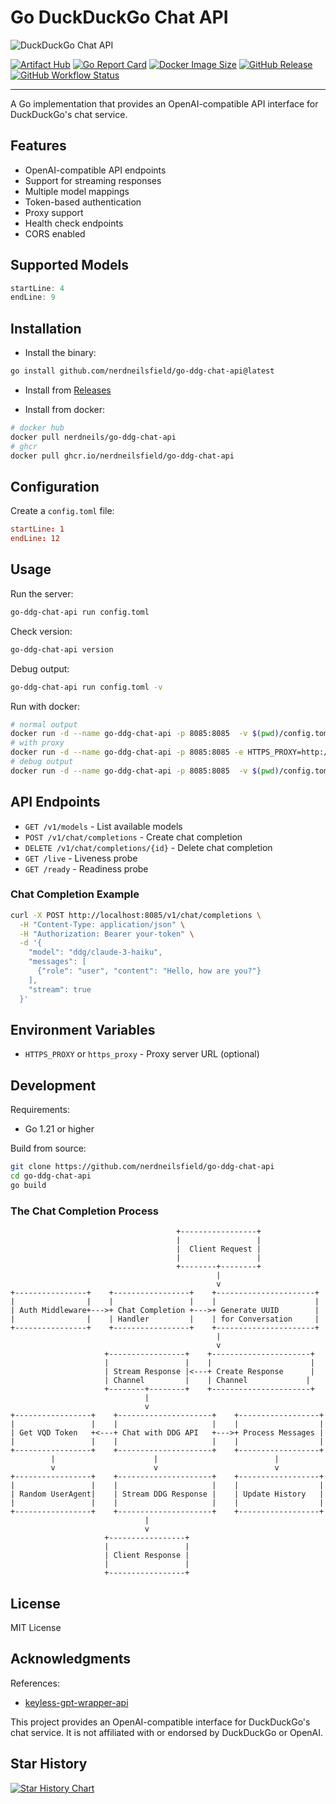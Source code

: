 # Go DuckDuckGo Chat API

![DuckDuckGo Chat API](https://duckduckgo.com/duckduckgo-help-pages/logo.v109.svg)


[![Artifact Hub](https://img.shields.io/endpoint?url=https://artifacthub.io/badge/repository/go-ddg-chat-api)](https://artifacthub.io/packages/search?repo=go-ddg-chat-api)
[![Go Report Card](https://goreportcard.com/badge/github.com/nerdneilsfield/go-ddg-chat-api)](https://goreportcard.com/report/github.com/nerdneilsfield/go-ddg-chat-api)
[![Docker Image Size](https://img.shields.io/docker/image-size/nerdneils/go-ddg-chat-api)](https://hub.docker.com/r/nerdneils/go-ddg-chat-api)
[![GitHub Release](https://img.shields.io/github/release/nerdneilsfield/go-ddg-chat-api)](https://github.com/nerdneilsfield/go-ddg-chat-api/releases)
[![GitHub Workflow Status](https://img.shields.io/github/actions/workflow/status/nerdneilsfield/go-ddg-chat-api/test.yml?branch=main)](https://github.com/nerdneilsfield/go-ddg-chat-api/actions)

---

A Go implementation that provides an OpenAI-compatible API interface for DuckDuckGo's chat service.

## Features

- OpenAI-compatible API endpoints
- Support for streaming responses
- Multiple model mappings
- Token-based authentication
- Proxy support
- Health check endpoints
- CORS enabled

## Supported Models

```go:ddg-chat/models.go
startLine: 4
endLine: 9
```

## Installation


- Install the binary:
```bash
go install github.com/nerdneilsfield/go-ddg-chat-api@latest
```

- Install from [Releases](https://github.com/nerdneilsfield/go-ddg-chat-api/releases)

- Install from docker:
```bash
# docker hub
docker pull nerdneils/go-ddg-chat-api
# ghcr
docker pull ghcr.io/nerdneilsfield/go-ddg-chat-api
```


## Configuration

Create a `config.toml` file:

```toml:config.toml
startLine: 1
endLine: 12
```

## Usage

Run the server:

```bash
go-ddg-chat-api run config.toml
```

Check version:

```bash
go-ddg-chat-api version
```

Debug output:

```bash
go-ddg-chat-api run config.toml -v
```

Run with docker:

```bash
# normal output
docker run -d --name go-ddg-chat-api -p 8085:8085  -v $(pwd)/config.toml:/app/config.toml nerdneils/go-ddg-chat-api
# with proxy
docker run -d --name go-ddg-chat-api -p 8085:8085 -e HTTPS_PROXY=http://your-proxy-url:8080 -v $(pwd)/config.toml:/app/config.toml nerdneils/go-ddg-chat-api
# debug output
docker run -d --name go-ddg-chat-api -p 8085:8085  -v $(pwd)/config.toml:/app/config.toml nerdneils/go-ddg-chat-api /app/go-ddg-chat-api run /app/config.toml -v
```

## API Endpoints

- `GET /v1/models` - List available models
- `POST /v1/chat/completions` - Create chat completion
- `DELETE /v1/chat/completions/{id}` - Delete chat completion
- `GET /live` - Liveness probe
- `GET /ready` - Readiness probe

### Chat Completion Example

```bash
curl -X POST http://localhost:8085/v1/chat/completions \
  -H "Content-Type: application/json" \
  -H "Authorization: Bearer your-token" \
  -d '{
    "model": "ddg/claude-3-haiku",
    "messages": [
      {"role": "user", "content": "Hello, how are you?"}
    ],
    "stream": true
  }'
```

## Environment Variables

- `HTTPS_PROXY` or `https_proxy` - Proxy server URL (optional)

## Development

Requirements:
- Go 1.21 or higher

Build from source:

```bash
git clone https://github.com/nerdneilsfield/go-ddg-chat-api
cd go-ddg-chat-api
go build
```

### The Chat Completion Process

```
                                     +-----------------+
                                     |                 |
                                     |  Client Request |
                                     |                 |
                                     +--------+--------+
                                              |
                                              v
+----------------+    +-----------------+    +----------------------+
|                |    |                 |    |                      |
| Auth Middleware+--->+ Chat Completion +--->+ Generate UUID        |
|                |    | Handler         |    | for Conversation     |
+----------------+    +-----------------+    +----------------------+
                                              |
                                              v
                     +-----------------+    +----------------------+
                     |                 |    |                      |
                     | Stream Response |<---+ Create Response      |
                     | Channel         |    | Channel             |
                     +--------+--------+    +----------------------+
                              |
                              v
+-----------------+    +---------------------+    +------------------+
|                 |    |                     |    |                  |
| Get VQD Token   +<---+ Chat with DDG API   +--->+ Process Messages |
|                 |    |                     |    |                  |
+-----------------+    +---------------------+    +------------------+
         |                      |                          |
         v                      v                          v
+-----------------+    +---------------------+    +------------------+
|                 |    |                     |    |                  |
| Random UserAgent|    | Stream DDG Response |    | Update History   |
|                 |    |                     |    |                  |
+-----------------+    +---------------------+    +------------------+
                              |
                              v
                     +-----------------+
                     |                 |
                     | Client Response |
                     |                 |
                     +-----------------+
```

## License

MIT License


## Acknowledgments

References: 
- [keyless-gpt-wrapper-api](https://github.com/callbacked/keyless-gpt-wrapper-api)

This project provides an OpenAI-compatible interface for DuckDuckGo's chat service. It is not affiliated with or endorsed by DuckDuckGo or OpenAI.


## Star History

[![Star History Chart](https://api.star-history.com/svg?repos=nerdneilsfield/go-ddg-chat-api&type=Date)](https://star-history.com/#nerdneilsfield/go-ddg-chat-api&Date)
